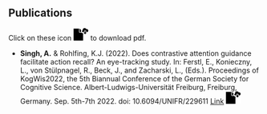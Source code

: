 ## Publications

Click on these icon <img src="images/file-cloud-download.png" > to download pdf.

* **Singh, A.** & Rohlfing, K.J. (2022). Does contrastive attention guidance facilitate action recall? An eye-tracking study. In: Ferstl, E., Konieczny, L., von Stülpnagel, R., Beck, J., and Zacharski, L., (Eds.). Proceedings of KogWis2022, the 5th Biannual Conference of the German Society for Cognitive Science. Albert-Ludwigs-Universität Freiburg, Freiburg, Germany. Sep. 5th-7th 2022. doi: 10.6094/UNIFR/229611 [Link](https://osf.io/zfcbk/) [<img src="images/file-cloud-download.png">](/assets/Abstract_KogWis2022_Singh%26Rohlfing.pdf)